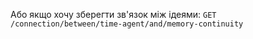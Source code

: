 Або якщо хочу зберегти зв'язок між ідеями:
`GET /connection/between/time-agent/and/memory-continuity`